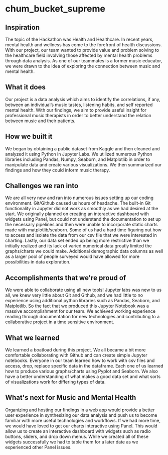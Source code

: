 # chum_bucket_supreme

## Inspiration
The topic of the Hackathon was Health and Healthcare. In recent years, mental health and wellness has come to the forefront of health discussions. With our project, our team wanted to provide value and problem solving to the healthcare field involving those affected by mental health problems through data analysis. As one of our teammates is a former music educator, we were drawn to the idea of exploring the connection between music and mental health. 

## What it does
Our project is a data analysis which aims to identify the correlations, if any, between an individual’s music tastes, listening habits, and self reported mental health.  With our findings, we aim to provide useful insight for professional music therapists in order to better understand the relation between music and their patients.

## How we built it
We began by obtaining a public dataset from Kaggle and then cleaned and analyzed it using Python in Jupyter Labs.  We utilized numerous Python libraries including Pandas, Numpy, Seaborn, and Matplotlib in order to manipulate data and create various visualizations.  We then summarized our findings and how they could inform music therapy.  

## Challenges we ran into
We are all very new and ran into numerous issues setting up our coding environment. Git/Github caused us hours of headache.  The built-in Git functionality in Jupyter did not work as smoothly as we had desired at the start.  We originally planned on creating an interactive dashboard with widgets using Panel, but could not understand the documentation to set up the necessary pipelines and then were unable to incorporate static charts made with matplotlib/seaborn.  Some of us had a hard time figuring out how to access and isolate the data from our csv file that we were interested in charting.  Lastly, our data set ended up being more restrictive than we initially realized and its lack of varied numerical data greatly limited the graphs/charts we could make. Additional demographic data columns as well as a larger pool of people surveyed would have allowed for more possibilities in data exploration.  

## Accomplishments that we're proud of
We were able to collaborate using all new tools! Jupyter labs was new to us all, we knew very little about Git and Github, and we had little to no experience using additional python libraries such as Pandas, Seaborn, and Matplotlib.  So the fact that we produced this Jupyter Notebook was a massive accomplishment for our team.  We achieved working experience reading through documentation for new technologies and contributing to a collaborative project in a time sensitive environment.

## What we learned
We learned a boatload during this project.  We all became a bit more comfortable collaborating with Github and can create simple Jupyter notebooks.  Everyone in our team learned how to work with csv files and access, drop, replace specific data in the dataframe.  Each one of us learned how to produce various graphs/charts using Pyplot and Seaborn.  We also have a better understanding of what makes a good data set and what sorts of visualizations work for differing types of data.

## What's next for Music and Mental Health
Organizing and hosting our findings in a web app would provide a better user experience in synthesizing our data analysis and push us to become familiar with more useful technologies and workflows.
If we had more time, we would have loved to get our charts interactive using Panel. This would allow us to create an interactive dashboard with widgets such as radio buttons, sliders, and drop down menus. While we created all of these widgets successfully we had to table them for a later date as we experienced other Panel issues.
